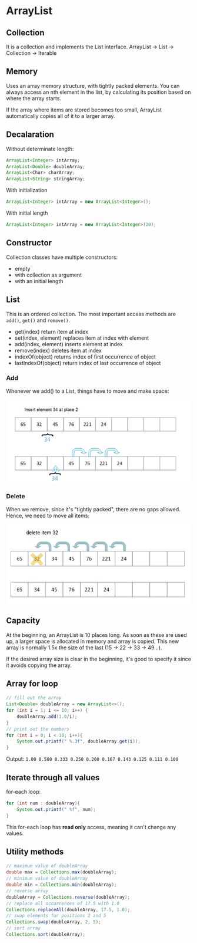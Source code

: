 # ArrayList

## Collection

It is a collection and implements the List interface. ArrayList -> List -> Collection -> Iterable

## Memory

Uses an array memory structure, with tightly packed elements. You can always access an nth element in the list, by calculating its position based on where the array starts.

If the array where items are stored becomes too small, ArrayList automatically copies all of it to a larger array.

## Decalaration

Without determinate length:

```java
ArrayList<Integer> intArray;
ArrayList<Double> doubleArray;
ArrayList<Char> charArray;
ArrayList<String> stringArray;
```

With initialization

```java
ArrayList<Integer> intArray = new ArrayList<Integer>();
```

With initial length

```java
ArrayList<Integer> intArray = new ArrayList<Integer>(20);
```

## Constructor

Collection classes have multiple constructors:

- empty
- with collection as argument
- with an initial length

## List

This is an ordered collection. The most important access methods are `add()`, `get()` and `remove()`.

- get(index) return item at index
- set(index, element) replaces item at index with element
- add(index, element) inserts element at index
- remove(index) deletes item at index
- indexOf(object) returns index of first occurrence of object
- lastIndexOf(object) return index of last occurrence of object

### Add

Whenever we add() to a List, things have to move and make space:

![List add](../../res/img/JavaListAdd.png)

### Delete

When we remove, since it's "tightly packed", there are no gaps allowed. Hence, we need to move all items:

![List remove](../../res/img/JavaListRemove.png)

## Capacity

At the beginning, an ArrayList is 10 places long. As soon as these are used up, a larger space is allocated in memory and array is copied. This new array is normally 1.5x the size of the last (15 -> 22 -> 33 -> 49...).

If the desired array size is clear in the beginning, it's good to specify it since it avoids copying the array.

## Array for loop

```java
// fill out the array
List<Double> doubleArray = new ArrayList<>();
for (int i = 1; i <= 10; i++) {
    doubleArray.add(1.0/i);
}
// print out the numbers
for (int i = 0; i < 10; i++){
    System.out.printf(" %.3f", doubleArray.get(i));
}
```

Output: `1.00 0.500 0.333 0.250 0.200 0.167 0.143 0.125 0.111 0.100`

## Iterate through all values

for-each loop:

```java
for (int num : doubleArray){
    System.out.printf(" %f", num);
}
```

This for-each loop has **read only** access, meaning it can't change any values.

## Utility methods

```java
// maximum value of doubleArray
double max = Collections.max(doubleArray);
// minimum value of doubleArray
double min = Collections.min(doubleArray);
// reverse array
doubleArray = Collections.reverse(doubleArray);
// replace all occurrences of 17.5 with 1.0
Collections.replaceAll(doubleArray, 17.5, 1.0);
// swap elements for positions 2 and 5
Collections.swap(doubleArray, 2, 5);
// sort array
Collections.sort(doubleArray);
```
